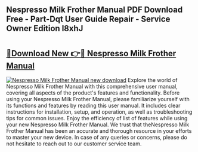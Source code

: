 ## Nespresso Milk Frother Manual PDF Download Free - Part-Dqt User Guide Repair - Service Owner Edition l8xhJ

# <h2><a href="http://cf11175.oget.top/?id=Nespresso+Milk+Frother+Manual">🔗Download New 👉🔴 Nespresso Milk Frother Manual</a></h2>

[![Nespresso Milk Frother Manual new download](https://i.imgur.com/5g1atiW.png)](http://cf11175.oget.top/?id=Nespresso+Milk+Frother+Manual)
Explore the world of Nespresso Milk Frother Manual with this comprehensive user manual, covering all aspects of the product's features and functionality. Before using your Nespresso Milk Frother Manual, please familiarize yourself with its functions and features by reading this user manual. It includes clear instructions for installation, setup, and operation, as well as troubleshooting tips for common issues. Enjoy the efficiency of list of features while using your new Nespresso Milk Frother Manual. We trust that theNespresso Milk Frother Manual has been an accurate and thorough resource in your efforts to master your new device. In case of any queries or concerns, please do not hesitate to reach out to our customer service team.
